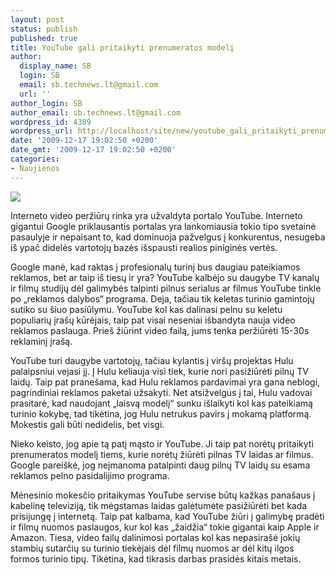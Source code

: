 ```yaml
---
layout: post
status: publish
published: true
title: YouTube gali pritaikyti prenumeratos modelį
author:
  display_name: SB
  login: SB
  email: sb.technews.lt@gmail.com
  url: ''
author_login: SB
author_email: sb.technews.lt@gmail.com
wordpress_id: 4389
wordpress_url: http://localhost/site/new/youtube_gali_pritaikyti_prenumeratos_modeli/
date: '2009-12-17 19:02:50 +0200'
date_gmt: '2009-12-17 19:02:50 +0200'
categories:
- Naujienos
---
```

<div class="imgright"><img src="http://t3.gstatic.com/images?q=tbn:JK3T0Bi266AFaM:http://www.physics.ucc.ie/nicchormaic/youtube-logo.jpg"  /></div>
<p>Interneto video peržiūrų rinka yra užvaldyta portalo YouTube. Interneto gigantui Google priklausantis portalas yra lankomiausia tokio tipo svetainė pasaulyje ir nepaisant to, kad dominuoja pažvelgus į konkurentus, nesugeba iš ypač didelės vartotojų bazės išspausti realios piniginės vertės.</p>
<p>Google manė, kad raktas į profesionalų turinį bus daugiau pateikiamos reklamos, bet ar taip iš tiesų ir yra? YouTube kalbėjo su daugybe TV kanalų ir filmų studijų dėl galimybės talpinti pilnus serialus ar filmus YouTube tinkle po „reklamos dalybos“ programa. Deja, tačiau tik keletas turinio gamintojų sutiko su šiuo pasiūlymu. YouTube kol kas dalinasi pelnu su keletu populiarių įrašų kūrėjais, taip pat visai neseniai išbandyta nauja video reklamos paslauga. Prieš žiūrint video failą, jums tenka peržiūrėti 15-30s reklaminį įrašą.</p>
<p>YouTube turi daugybe vartotojų, tačiau kylantis į viršų projektas Hulu palaipsniui vejasi jį. Į Hulu keliauja visi tiek, kurie nori pasižiūrėti pilnų TV laidų. Taip pat pranešama, kad Hulu reklamos pardavimai yra gana neblogi, pagrindiniai reklamos paketai užsakyti. Net atsižvelgus į tai, Hulu vadovai prasitarė, kad naudojant „laisvą modelį“ sunku išlaikyti kol kas pateikiamą turinio kokybę, tad tikėtina, jog Hulu netrukus pavirs į mokamą platformą. Mokestis gali būti nedidelis, bet visgi.</p>
<p>Nieko keisto, jog apie tą patį mąsto ir YouTube. Ji taip pat norėtų pritaikyti prenumeratos modelį tiems, kurie norėtų žiūrėti pilnas TV laidas ar filmus. Google pareiškė, jog neįmanoma patalpinti daug pilnų TV laidų su esama reklamos pelno pasidalijimo programa.</p>
<p>Mėnesinio mokesčio pritaikymas YouTube servise būtų kažkas panašaus į kabelinę televiziją, tik mėgstamas laidas galėtumėte pasižiūrėti bet kada prisijungę į internetą. Taip pat kalbama, kad YouTube žiūri į galimybę pradėti ir filmų nuomos paslaugos, kur kol kas „žaidžia“ tokie gigantai kaip Apple ir Amazon. Tiesa, video failų dalinimosi portalas kol kas nepasirašė jokių stambių sutarčių su turinio tiekėjais dėl filmų nuomos ar dėl kitų ilgos formos turinio tipų. Tikėtina, kad tikrasis darbas prasidės kitais metais.</p>
